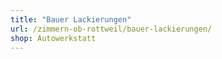 ```yaml
---
title: "Bauer Lackierungen"
url: /zimmern-ob-rottweil/bauer-lackierungen/
shop: Autowerkstatt
---
```

